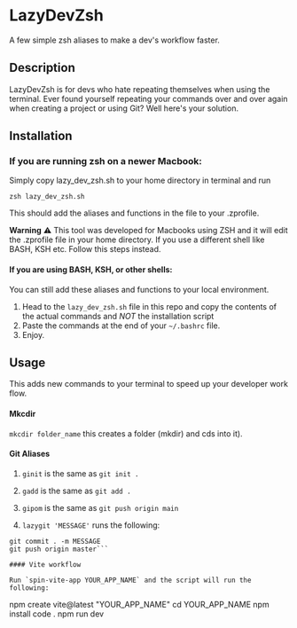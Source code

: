 # LazyDevZsh
A few simple zsh aliases to make a dev's workflow faster.

## Description
LazyDevZsh is for devs who hate repeating themselves when using the terminal.
Ever found yourself repeating your commands over and over again when creating a project or using Git? Well here's your solution.

## Installation 

### If you are running zsh on a newer Macbook: 

Simply copy lazy_dev_zsh.sh to your home directory in terminal and run 

```console 
zsh lazy_dev_zsh.sh
``` 
This should add the aliases and functions in the file to your .zprofile.

**Warning**
:warning: This tool was developed for Macbooks using ZSH and it will edit the .zprofile file in your home directory. If you use a different shell like BASH, KSH etc. Follow this steps instead.

#### If you are using BASH, KSH, or other shells:

You can still add these aliases and functions to your local environment. 

1. Head to the `lazy_dev_zsh.sh` file in this repo and copy the contents of the actual commands and *NOT* the installation script
2. Paste the commands at the end of your `~/.bashrc` file.
3. Enjoy.

## Usage

This adds new commands to your terminal to speed up your developer work flow.

#### Mkcdir

`mkcdir folder_name` this creates a folder (mkdir) and cds into it).

#### Git Aliases

1. `ginit` is the same as `git init .`
2. `gadd` is the same as `git add .`
3. `gipom` is the same as `git push origin main`

4. `lazygit 'MESSAGE'` runs the following:
```git add . 
git commit . -m MESSAGE 
git push origin master```

#### Vite workflow

Run `spin-vite-app YOUR_APP_NAME` and the script will run the following: 
```
npm create vite@latest "YOUR_APP_NAME"
cd YOUR_APP_NAME
npm install
code .
npm run dev
```
